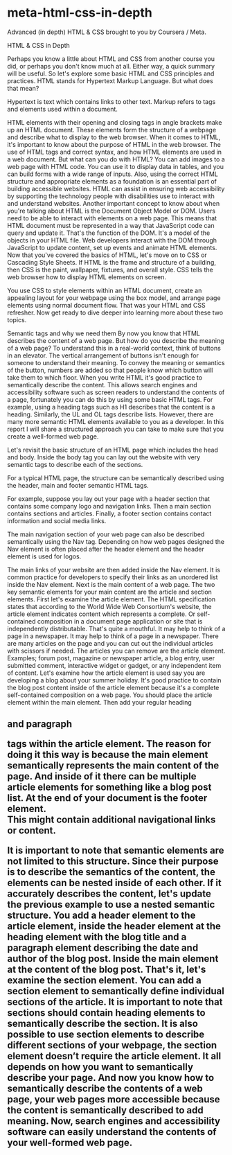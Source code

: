 # meta-html-css-in-depth
Advanced (in depth) HTML & CSS brought to you by Coursera / Meta.

HTML & CSS in Depth

Perhaps you know a little about HTML and CSS from another course you did, or perhaps you don't know much at all. 
Either way, a quick summary will be useful. 
So let's explore some basic HTML and CSS principles and practices. 
HTML stands for Hypertext Markup Language. 
But what does that mean? 
 
Hypertext is text which contains links to other text. 
Markup refers to tags and elements used within a document. 
 
HTML elements with their opening and closing tags in angle brackets make up an HTML document. 
These elements form the structure of a webpage and describe what to display to the web browser. 
When it comes to HTML, it's important to know about the purpose of HTML in the web browser. 
The use of HTML tags and correct syntax, and how HTML elements are used in a web document. 
But what can you do with HTML? 
You can add images to a web page with HTML code. 
You can use it to display data in tables, and you can build forms with a wide range of inputs. 
Also, using the correct HTML structure and appropriate elements as a foundation is an essential part of building accessible websites. 
HTML can assist in ensuring web accessibility by supporting the technology people with disabilities use to interact with and understand websites. 
Another important concept to know about when you're talking about HTML is the Document Object Model or DOM. 
Users need to be able to interact with elements on a web page. 
This means that HTML document must be represented in a way that JavaScript code can query and update it. 
That's the function of the DOM. 
It's a model of the objects in your HTML file. 
Web developers interact with the DOM through JavaScript to update content, set up events and animate HTML elements. 
Now that you've covered the basics of HTML, let's move on to CSS or Cascading Style Sheets. 
If HTML is the frame and structure of a building, then CSS is the paint, wallpaper, fixtures, and overall style. 
CSS tells the web browser how to display HTML elements on screen. 
 
You use CSS to style elements within an HTML document, create an appealing layout for your webpage using the box model, and arrange page elements using normal document flow. 
That was your HTML and CSS refresher. 
Now get ready to dive deeper into learning more about these two topics.

Semantic tags and why we need them
By now you know that HTML describes the content of a web page. 
But how do you describe the meaning of a web page?
To understand this in a real-world context, think of buttons in an elevator.
The vertical arrangement of buttons isn't enough for someone to understand their meaning.
To convey the meaning or semantics of the button, numbers are added so that people know which button will take them to which floor. 
When you write HTML it's good practice to semantically describe the content. 
This allows search engines and accessibility software such as screen readers to understand the contents of a page, fortunately you can do this by using some basic HTML tags. 
For example, using a heading tags such as H1 describes that the content is a heading. 
Similarly, the UL and OL tags describe lists. 
However, there are many more semantic HTML elements available to you as a developer.
In this report I will share a structured approach you can take to make sure that you create a well-formed web page. 
 
Let's revisit the basic structure of an HTML page which includes the head and body. 
Inside the body tag you can lay out the website with very semantic tags to describe each of the sections. 
 
For a typical HTML page, the structure can be semantically described using the header, main and footer semantic HTML tags. 
 
For example, suppose you lay out your page with a header section that contains some company logo and navigation links. 
Then a main section contains sections and articles. 
Finally, a footer section contains contact information and social media links. 
 
The main navigation section of your web page can also be described semantically using the Nav tag. 
Depending on how web pages designed the Nav element is often placed after the header element and the header element is used for logos. 
 
The main links of your website are then added inside the Nav element. 
It is common practice for developers to specify their links as an unordered list inside the Nav element. 
Next is the main content of a web page. 
The two key semantic elements for your main content are the article and section elements. 
First let's examine the article element. 
The HTML specification states that according to the World Wide Web Consortium's website, the article element indicates content which represents a complete. 
Or self-contained composition in a document page application or site that is independently distributable. 
That's quite a mouthful. 
It may help to think of a page in a newspaper. 
It may help to think of a page in a newspaper.
There are many articles on the page and you can cut out the individual articles with scissors if needed.
The articles you can remove are the article element.
Examples; forum post, magazine or newspaper article, a blog entry, user submitted comment, interactive widget or gadget, or any independent item of content.
Let's examine how the article element is used say you are developing a blog about your summer holiday.
It's good practice to contain the blog post content inside of the article element because it's a complete self-contained composition on a web page. 
You should place the article element within the main element.
Then add your regular heading <h2> and paragraph <p> tags within the article element.
The reason for doing it this way is because the main element semantically represents the main content of the page. 
And inside of it there can be multiple article elements for something like a blog post list. 
At the end of your document is the footer element.  
This might contain additional navigational links or content.

It is important to note that semantic elements are not limited to this structure. 
Since their purpose is to describe the semantics of the content, the elements can be nested inside of each other. 
If it accurately describes the content, let's update the previous example to use a nested semantic structure.
You add a header element to the article element, inside the header element at the heading element with the blog title and a paragraph element describing the date and author of the blog post. 
Inside the main element at the content of the blog post. 
That's it, let's examine the section element. 
You can add a section element to semantically define individual sections of the article. 
It is important to note that sections should contain heading elements to semantically describe the section. 
It is also possible to use section elements to describe different sections of your webpage, the section element doesn’t require the article element.
It all depends on how you want to semantically describe your page. 
And now you know how to semantically describe the contents of a web page, your web pages more accessible because the content is semantically described to add meaning.
Now, search engines and accessibility software can easily understand the contents of your well-formed web page.





